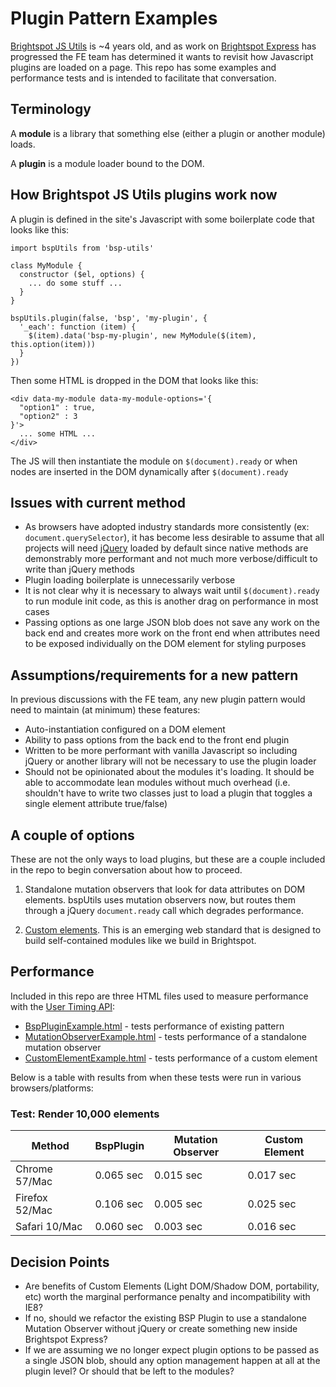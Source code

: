 Plugin Pattern Examples
=======================

[Brightspot JS Utils](https://github.com/perfectsense/brightspot-js-utils) is ~4 years old, and as work on [Brightspot Express](https://github.com/perfectsense/brightspot-express) has progressed the FE team has determined it wants to revisit how Javascript plugins are loaded on a page. This repo has some examples and performance tests and is intended to facilitate that conversation.

## Terminology

A **module** is a library that something else (either a plugin or another module) loads.

A **plugin** is a module loader bound to the DOM.

## How Brightspot JS Utils plugins work now

A plugin is defined in the site's Javascript with some boilerplate code that looks like this:

    import bspUtils from 'bsp-utils'

    class MyModule {
      constructor ($el, options) {
        ... do some stuff ...
      }
    }

    bspUtils.plugin(false, 'bsp', 'my-plugin', {
      '_each': function (item) {
        $(item).data('bsp-my-plugin', new MyModule($(item), this.option(item)))
      }
    })

Then some HTML is dropped in the DOM that looks like this:

    <div data-my-module data-my-module-options='{
      "option1" : true,
      "option2" : 3
    }'>
      ... some HTML ...
    </div>

The JS will then instantiate the module on `$(document).ready` or when nodes are inserted in the DOM dynamically after `$(document).ready`

## Issues with current method

*   As browsers have adopted industry standards more consistently (ex: `document.querySelector`), it has become less desirable to assume that all projects will need [jQuery](https://jquery.com/) loaded by default since native methods are demonstrably more performant and not much more verbose/difficult to write than jQuery methods
*   Plugin loading boilerplate is unnecessarily verbose
*   It is not clear why it is necessary to always wait until `$(document).ready` to run module init code, as this is another drag on performance in most cases
*   Passing options as one large JSON blob does not save any work on the back end and creates more work on the front end when attributes need to be exposed individually on the DOM element for styling purposes

## Assumptions/requirements for a new pattern

In previous discussions with the FE team, any new plugin pattern would need to maintain (at minimum) these features:

*   Auto-instantiation configured on a DOM element
*   Ability to pass options from the back end to the front end plugin
*   Written to be more performant with vanilla Javascript so including jQuery or another library will not be necessary to use the plugin loader
*   Should not be opinionated about the modules it's loading. It should be able to accommodate lean modules without much overhead (i.e. shouldn't have to write two classes just to load a plugin that toggles a single element attribute true/false)

## A couple of options

These are not the only ways to load plugins, but these are a couple included in the repo to begin conversation about how to proceed.

1.    Standalone mutation observers that look for data attributes on DOM elements. bspUtils uses mutation observers now, but routes them through a jQuery `document.ready` call which degrades performance.

2.    [Custom elements](https://developers.google.com/web/fundamentals/getting-started/primers/customelements). This is an emerging web standard that is designed to build self-contained modules like we build in Brightspot.

## Performance

Included in this repo are three HTML files used to measure performance with the [User Timing API](https://developer.mozilla.org/en-US/docs/Web/API/User_Timing_API):

*    [BspPluginExample.html](BspPluginExample.html) - tests performance of existing pattern
*    [MutationObserverExample.html](MutationObserverExample.html) - tests performance of a standalone mutation observer
*    [CustomElementExample.html](CustomElementExample.html) - tests performance of a custom element

Below is a table with results from when these tests were run in various browsers/platforms:

### Test: Render 10,000 elements

| Method            | BspPlugin | Mutation Observer | Custom Element |
| ----------------- | --------- | ----------------- | -------------- |
| Chrome 57/Mac     | 0.065 sec | 0.015 sec         | 0.017 sec      |
| Firefox 52/Mac    | 0.106 sec | 0.005 sec         | 0.025 sec      |
| Safari 10/Mac     | 0.060 sec | 0.003 sec         | 0.016 sec      |

## Decision Points

*   Are benefits of Custom Elements (Light DOM/Shadow DOM, portability, etc) worth the marginal performance penalty and incompatibility with IE8?
*   If no, should we refactor the existing BSP Plugin to use a standalone Mutation Observer without jQuery or create something new inside Brightspot Express?
*   If we are assuming we no longer expect plugin options to be passed as a single JSON blob, should any option management happen at all at the plugin level? Or should that be left to the modules?
